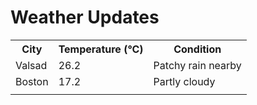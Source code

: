 # Weather Updates

<!-- WEATHER-UPDATE-START -->
<table><tr><th>City</th><th>Temperature (°C)</th><th>Condition</th></tr><tr><td>Valsad</td><td>26.2</td><td>Patchy rain nearby</td></tr><tr><td>Boston</td><td>17.2</td><td>Partly cloudy</td></tr><tr><td></td><td></td><td></td></tr></table>
<!-- WEATHER-UPDATE-END -->
